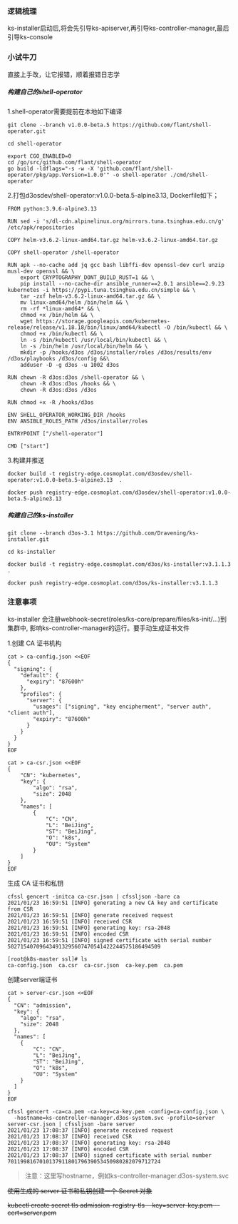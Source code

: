 ### 逻辑梳理

ks-installer启动后,将会先引导ks-apiserver,再引导ks-controller-manager,最后引导ks-console

### 小试牛刀

直接上手改，让它报错，顺着报错日志学

##### 构建自己的shell-operator

1.shell-operator需要提前在本地如下编译

```
git clone --branch v1.0.0-beta.5 https://github.com/flant/shell-operator.git
```

```
cd shell-operator
```

```
export CGO_ENABLED=0
cd /go/src/github.com/flant/shell-operator
go build -ldflags="-s -w -X 'github.com/flant/shell-operator/pkg/app.Version=1.0.0'" -o shell-operator ./cmd/shell-operator
```

2.打包d3osdev/shell-operator:v1.0.0-beta.5-alpine3.13, Dockerfile如下；

```
FROM python:3.9.6-alpine3.13

RUN sed -i 's/dl-cdn.alpinelinux.org/mirrors.tuna.tsinghua.edu.cn/g' /etc/apk/repositories

COPY helm-v3.6.2-linux-amd64.tar.gz helm-v3.6.2-linux-amd64.tar.gz

COPY shell-operator /shell-operator

RUN apk --no-cache add jq gcc bash libffi-dev openssl-dev curl unzip musl-dev openssl && \
    export CRYPTOGRAPHY_DONT_BUILD_RUST=1 && \
    pip install --no-cache-dir ansible_runner==2.0.1 ansible==2.9.23 kubernetes -i https://pypi.tuna.tsinghua.edu.cn/simple && \
    tar -zxf helm-v3.6.2-linux-amd64.tar.gz && \
    mv linux-amd64/helm /bin/helm && \
    rm -rf *linux-amd64* && \
    chmod +x /bin/helm && \
    wget https://storage.googleapis.com/kubernetes-release/release/v1.18.18/bin/linux/amd64/kubectl -O /bin/kubectl && \
    chmod +x /bin/kubectl && \
    ln -s /bin/kubectl /usr/local/bin/kubectl && \
    ln -s /bin/helm /usr/local/bin/helm && \
    mkdir -p /hooks/d3os /d3os/installer/roles /d3os/results/env /d3os/playbooks /d3os/config &&\
    adduser -D -g d3os -u 1002 d3os

RUN chown -R d3os:d3os /shell-operator && \
    chown -R d3os:d3os /hooks && \
    chown -R d3os:d3os /d3os

RUN chmod +x -R /hooks/d3os

ENV SHELL_OPERATOR_WORKING_DIR /hooks
ENV ANSIBLE_ROLES_PATH /d3os/installer/roles

ENTRYPOINT ["/shell-operator"]

CMD ["start"]
```

3.构建并推送

```
docker build -t registry-edge.cosmoplat.com/d3osdev/shell-operator:v1.0.0-beta.5-alpine3.13  .
```

```
docker push registry-edge.cosmoplat.com/d3osdev/shell-operator:v1.0.0-beta.5-alpine3.13
```

##### 构建自己的ks-installer

```
git clone --branch d3os-3.1 https://github.com/Dravening/ks-installer.git
```

```
cd ks-installer
```

```
docker build -t registry-edge.cosmoplat.com/d3os/ks-installer:v3.1.1.3  .
```

```
docker push registry-edge.cosmoplat.com/d3os/ks-installer:v3.1.1.3
```

### 注意事项

ks-installer 会注册webhook-secret(roles/ks-core/prepare/files/ks-init/...)到集群中, 影响ks-controller-manager的运行。要手动生成证书文件

1.创建 CA 证书机构

```
cat > ca-config.json <<EOF
{
  "signing": {
    "default": {
      "expiry": "87600h"
    },
    "profiles": {
      "server": {
        "usages": ["signing", "key encipherment", "server auth", "client auth"],
        "expiry": "87600h"
      }
    }
  }
}
EOF
```

```
cat > ca-csr.json <<EOF
{
    "CN": "kubernetes",
    "key": {
        "algo": "rsa",
        "size": 2048
    },
    "names": [
        {
            "C": "CN",
            "L": "BeiJing",
            "ST": "BeiJing",
            "O": "k8s",
            "OU": "System"
        }
    ]
}
EOF
```

生成 CA 证书和私钥

```
cfssl gencert -initca ca-csr.json | cfssljson -bare ca
2021/01/23 16:59:51 [INFO] generating a new CA key and certificate from CSR
2021/01/23 16:59:51 [INFO] generate received request
2021/01/23 16:59:51 [INFO] received CSR
2021/01/23 16:59:51 [INFO] generating key: rsa-2048
2021/01/23 16:59:51 [INFO] encoded CSR
2021/01/23 16:59:51 [INFO] signed certificate with serial number 502715407096434913295607470541422244575186494509
```

```
[root@k8s-master ssl]# ls
ca-config.json  ca.csr  ca-csr.json  ca-key.pem  ca.pem
```

创建server端证书

```
cat > server-csr.json <<EOF
{
  "CN": "admission",
  "key": {
    "algo": "rsa",
    "size": 2048
  },
  "names": [
    {
        "C": "CN",
        "L": "BeiJing",
        "ST": "BeiJing",
        "O": "k8s",
        "OU": "System"
    }
  ]
}
EOF
```

```
cfssl gencert -ca=ca.pem -ca-key=ca-key.pem -config=ca-config.json \
  -hostname=ks-controller-manager.d3os-system.svc -profile=server server-csr.json | cfssljson -bare server
2021/01/23 17:08:37 [INFO] generate received request
2021/01/23 17:08:37 [INFO] received CSR
2021/01/23 17:08:37 [INFO] generating key: rsa-2048
2021/01/23 17:08:37 [INFO] encoded CSR
2021/01/23 17:08:37 [INFO] signed certificate with serial number 701199816701013791180179639053450980282079712724
```

> 注意：这里写hostname，例如ks-controller-manager.d3os-system.svc

~~使用生成的 server 证书和私钥创建一个 Secret 对象~~

~~kubectl create secret tls admission-registry-tls --key=server-key.pem --cert=server.pem~~

